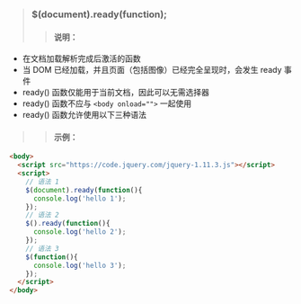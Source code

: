 > ### $(document).ready(function);
>> #### 说明：
* 在文档加载解析完成后激活的函数
* 当 DOM 已经加载，并且页面（包括图像）已经完全呈现时，会发生 ready 事件
* ready() 函数仅能用于当前文档，因此可以无需选择器
* ready() 函数不应与 `<body onload="">` 一起使用
* ready() 函数允许使用以下三种语法

>> #### 示例：
```html
<body>
  <script src="https://code.jquery.com/jquery-1.11.3.js"></script>
  <script>
    // 语法 1
    $(document).ready(function(){
      console.log('hello 1');
    });
    // 语法 2
    $().ready(function(){
      console.log('hello 2');
    });
    // 语法 3
    $(function(){
      console.log('hello 3');
    });
  </script>
</body>
```
